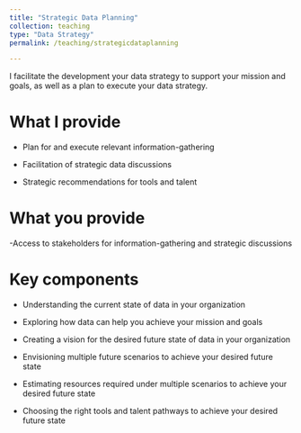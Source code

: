 ```yaml
---
title: "Strategic Data Planning"
collection: teaching
type: "Data Strategy"
permalink: /teaching/strategicdataplanning

---
```


I facilitate the development your data strategy to support your mission and goals, as well as a plan to execute your data strategy. 

What I provide
======
- Plan for and execute relevant information-gathering

- Facilitation of strategic data discussions
  
- Strategic recommendations for tools and talent
  
What you provide
======
-Access to stakeholders for information-gathering and strategic discussions

Key components
======
- Understanding the current state of data in your organization

- Exploring how data can help you achieve your mission and goals

- Creating a vision for the desired future state of data in your organization

- Envisioning multiple future scenarios to achieve your desired future state

- Estimating resources required under multiple scenarios to achieve your desired future state

- Choosing the right tools and talent pathways to achieve your desired future state

